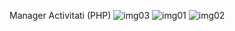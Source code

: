 Manager Activitati (PHP)
![img03](https://github.com/aciucaru/php-gestionare-activitati/assets/106471590/ac76ace5-654f-4b01-a3d7-290b4595d1c8)
![img01](https://github.com/aciucaru/php-gestionare-activitati/assets/106471590/c262dd37-93b9-4132-8f9f-79b53fa412e6)
![img02](https://github.com/aciucaru/php-gestionare-activitati/assets/106471590/fe0f07ab-1020-4891-b577-ca93e13f72ce)

